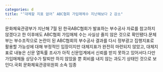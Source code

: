 ```yaml
---
categories: d
title: "‘대체할 지표 없어’ ABC협회 가입매체수 지난해보다 2 감소"
---
```

문화체육관광부가 지난해 7월 된 한국ABC협회가 발표하는 부수공사 자료를 참고하지 않겠다고 한 이후에도 ABC협회 가입매체 수는 사실상 줄지 않은 것으로 확인됐다.문체부는 부수조작으로 논란이 된 ABC협회의 부수공사 결과를 다시 정부광고 집행지표로 활용할 가능성에 대해 부정적인 입장이지만 대체지표가 완전히 마련되지 않았고, 대체지표로 내놓은 신문 열독률 조사가 아직 신문업계에서 신뢰를 받지 못하고 있어서다.다만 가입매체들 상당수가 탈퇴만 하지 않았을 뿐 회비를 내지 않는 과도기 상태인 것으로 보인다.국회 문화체육관광위원회 소속 임종